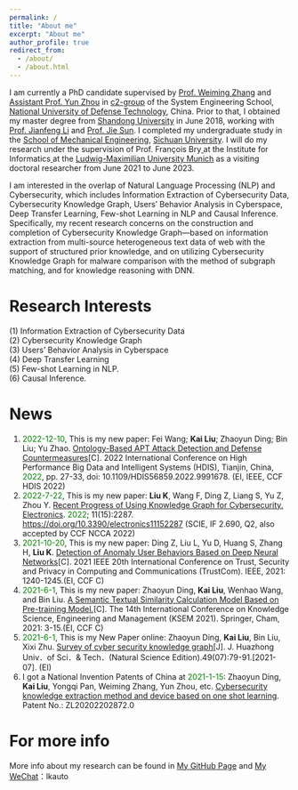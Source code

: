 ```yaml
---
permalink: /
title: "About me"
excerpt: "About me"
author_profile: true
redirect_from: 
  - /about/
  - /about.html
---
```


I am currently a PhD candidate supervised by [Prof. Weiming Zhang]() and [Assistant Prof. Yun Zhou](https://yzhou.github.io/) in [c2-group](https://c2-group.github.io/) of the System Engineering School, [National University of Defense Technology](https://www.nudt.edu.cn/), China. Prior to that, I obtained my master degree from [Shandong University](https://www.sdu.edu.cn/) in June 2018, working with [Prof. Jianfeng Li](https://www.mech.sdu.edu.cn/info/1127/121173.htm) and [Prof. Jie Sun](https://www.mech.sdu.edu.cn/info/1127/121121.htm). I completed my undergraduate study in the [School of Mechanical Engineering](http://msec.scu.edu.cn/), [Sichuan University](http://www.scu.edu.cn/). I will do my research under the supervision of Prof. François Bry[ ](https://www.pms.ifi.lmu.de/mitarbeiter/derzeitige/francois-bry/) at the Institute for Informatics[ ](http://www.ifi.lmu.de/front-page-en?set_language=en) at the [Ludwig-Maximilian University Munich](https://www.en.uni-muenchen.de/index.html) as a visiting doctoral researcher from June 2021 to June 2023.

I am interested in the overlap of Natural Language Processing (NLP) and Cybersecurity, which includes Information Extraction of Cybersecurity Data, Cybersecurity Knowledge Graph, Users’ Behavior Analysis in Cyberspace, Deep Transfer Learning, Few-shot Learning in NLP and Causal Inference. Specifically, my recent research concerns on the construction and completion of Cybersecurity Knowledge Graph—based on information extraction from multi-source heterogeneous text data of web with the support of structured prior knowledge, and on utilizing Cybersecurity Knowledge Graph for malware comparison with the method of subgraph matching, and for knowledge reasoning with DNN.

Research Interests
======
(1) Information Extraction of Cybersecurity Data
<br/>(2) Cybersecurity Knowledge Graph
<br/>(3) Users’ Behavior Analysis in Cyberspace
<br/>(4) Deep Transfer Learning
<br/>(5) Few-shot Learning in NLP.
<br/>(6) Causal Inference.

News
======
1. <font color='green'>2022-12-10</font>, This is my new paper: Fei Wang; **Kai Liu**; Zhaoyun Ding; Bin Liu; Yu Zhao. [Ontology-Based APT Attack Detection and Defense Countermeasures](https://ieeexplore.ieee.org/document/9991678)[C]. 2022 International Conference on High Performance Big Data and Intelligent Systems (HDIS), Tianjin, China, <font color='green'>2022</font>, pp. 27-33, doi: 10.1109/HDIS56859.2022.9991678. (EI, IEEE, CCF HDIS 2022)
2. <font color='green'>2022-7-22</font>, This is my new paper: **Liu K**, Wang F, Ding Z, Liang S, Yu Z, Zhou Y. [Recent Progress of Using Knowledge Graph for Cybersecurity. Electronics](https://www.mdpi.com/2079-9292/11/15/2287). <font color='green'>2022</font>; 11(15):2287. https://doi.org/10.3390/electronics11152287 (SCIE, IF 2.690, Q2, also accepted by CCF NCCA 2022)
3. <font color='green'>2021-10-20</font>, This is my new paper: Ding Z, Liu L, Yu D, Huang S, Zhang H, **Liu K**. [Detection of Anomaly User Behaviors Based on Deep Neural Networks](https://ieeexplore.ieee.org/document/9724456)[C]. 2021 IEEE 20th International Conference on Trust, Security and Privacy in Computing and Communications (TrustCom). IEEE, 2021: 1240-1245.(EI, CCF C)
4. <font color='green'>2021-6-1</font>, This is my new paper: Zhaoyun Ding, **Kai Liu**, Wenhao Wang, and Bin Liu. [A Semantic Textual Similarity Calculation Model Based on Pre-training Model.](https://doi.org/10.1007/978-3-030-82147-0_1)[C]. The 14th International Conference on Knowledge Science, Engineering and Management (KSEM 2021). Springer, Cham, 2021: 3-15.(EI, CCF C)
5. <font color='green'>2021-6-1</font>, This is my New Paper online: Zhaoyun Ding, **Kai Liu**, Bin Liu, Xixi Zhu. [Survey of cyber security knowledge graph](http://adm.hustxb.com/paper/download?uuid=4c8965ca370334e8b003afb2f07c18b2)[J]. J. Huazhong Univ．of Sci．& Tech．(Natural Science Edition).49(07):79-91.[2021-07]. (EI)
6. I got a National Invention Patents of China at <font color='green'>2021-1-15</font>: Zhaoyun Ding, **Kai Liu**, Yongqi Pan, Weiming Zhang, Yun Zhou, etc. [Cybersecurity knowledge extraction method and device based on one shot learning](https://worldwide.espacenet.com/publicationDetails/originalDocument?FT=D&date=20210115&DB=&locale=en_EP&CC=CN&NR=111931935B&KC=B&ND=5). Patent No.: ZL20202202872.0

For more info
======
More info about my research can be found in [My GitHub Page](https://github.com/KaiLiu-Leo) and [My WeChat]()：lkauto
